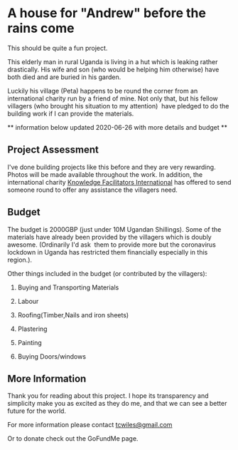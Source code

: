 # A house for "Andrew" before the rains come 

This should be quite a fun project. 

This elderly man in rural Uganda is living in a hut which is leaking rather drastically. His wife and son (who would be helping him otherwise) have both died and are buried in his garden. 

Luckily his village (Peta) happens to be round the corner from an international charity run by a friend of mine. Not only that, but his fellow villagers (who brought his situation to my attention)  have pledged to do the building work if I can provide the materials. 

** information below updated 2020-06-26 with more details and budget **

## Project Assessment 

I've done building projects like this before and they are very rewarding. Photos will be made available throughout the work. In addition, the international charity [Knowledge Facilitators International](https://www.knowledgefacilitators.org/) has offered to send someone round to offer any assistance the villagers need. 

## Budget 

The budget is 2000GBP (just under 10M Ugandan Shillings). Some of the materials have already been provided by the villagers which is doubly awesome. (Ordinarily I'd ask  them to provide more but the coronavirus lockdown in Uganda has restricted them financially especially in this region.).

Other things included in the budget (or contributed by the villagers):

1. Buying and Transporting Materials

2. Labour

3. Roofing(Timber,Nails and iron sheets)

4. Plastering

5. Painting

6. Buying Doors/windows

## More Information ##

Thank you for reading about this project. I hope its transparency and simplicity make you as excited as they do me, and that we can see a better future for the world.

For more information please contact tcwiles@gmail.com 

Or to donate check out the GoFundMe page. 
